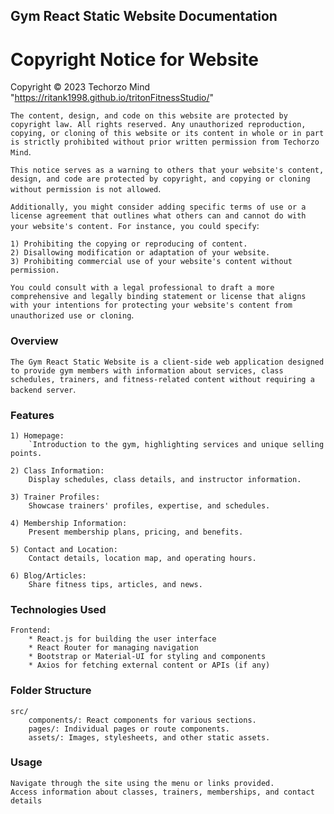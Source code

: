 ## Gym React Static Website Documentation

# Copyright Notice for Website
Copyright © 2023 Techorzo Mind
"https://ritank1998.github.io/tritonFitnessStudio/"

`The content, design, and code on this website are protected by copyright law. All rights reserved. Any unauthorized reproduction, copying, or cloning of this website or its content in whole or in part is strictly prohibited without prior written permission from Techorzo Mind`.

`This notice serves as a warning to others that your website's content, design, and code are protected by copyright, and copying or cloning without permission is not allowed`.

`Additionally, you might consider adding specific terms of use or a license agreement that outlines what others can and cannot do with your website's content. For instance, you could specify`:

    1) Prohibiting the copying or reproducing of content.
    2) Disallowing modification or adaptation of your website.
    3) Prohibiting commercial use of your website's content without permission.

`You could consult with a legal professional to draft a more comprehensive and legally binding statement or license that aligns with your intentions for protecting your website's content from unauthorized use or cloning`.




### Overview

`The Gym React Static Website is a client-side web application designed to provide gym members with information about services, class schedules, trainers, and fitness-related content without requiring a backend server`.

### Features

    1) Homepage:
        `Introduction to the gym, highlighting services and unique selling points.

    2) Class Information:
        Display schedules, class details, and instructor information.

    3) Trainer Profiles:
        Showcase trainers' profiles, expertise, and schedules.

    4) Membership Information:
        Present membership plans, pricing, and benefits.

    5) Contact and Location:
        Contact details, location map, and operating hours.

    6) Blog/Articles:
        Share fitness tips, articles, and news.

### Technologies Used

    Frontend:
        * React.js for building the user interface
        * React Router for managing navigation
        * Bootstrap or Material-UI for styling and components
        * Axios for fetching external content or APIs (if any)

### Folder Structure

    src/
        components/: React components for various sections.
        pages/: Individual pages or route components.
        assets/: Images, stylesheets, and other static assets.

### Usage

    Navigate through the site using the menu or links provided.
    Access information about classes, trainers, memberships, and contact details
